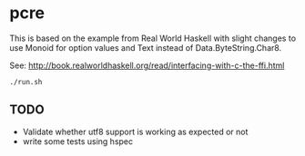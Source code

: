 # pcre

This is based on the example from Real World Haskell with slight changes to use
Monoid for option values and Text instead of Data.ByteString.Char8.

See: http://book.realworldhaskell.org/read/interfacing-with-c-the-ffi.html

```
./run.sh
```

## TODO

* Validate whether utf8 support is working as expected or not
* write some tests using hspec
